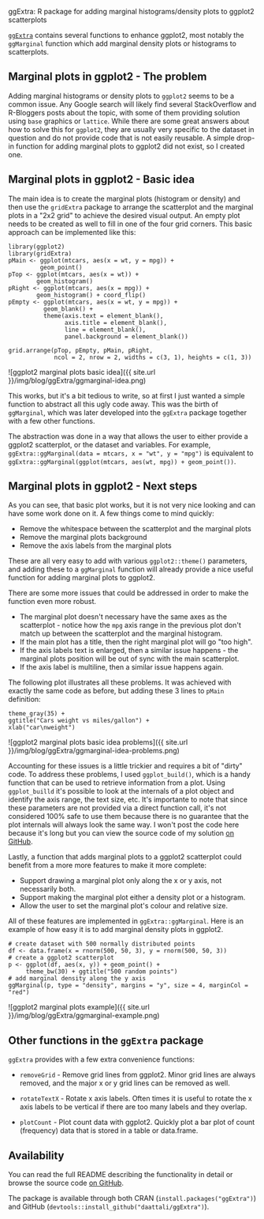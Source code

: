 ggExtra: R package for adding marginal histograms/density plots to ggplot2 scatterplots

[`ggExtra`](https://github.com/daattali/ggExtra) contains several functions to enhance ggplot2, most notably the `ggMarginal` function which add marginal density plots or histograms to scatterplots.

## Marginal plots in ggplot2 - The problem

Adding marginal histograms or density plots to `ggplot2` seems to be a common issue. Any Google search will likely find several StackOverflow and R-Bloggers posts about the topic, with some of them providing solution using `base` graphics or `lattice`. While there are some great answers about how to solve this for `ggplot2`, they are usually very specific to the dataset in question and do not provide code that is not easily reusable. A simple drop-in function for adding marginal plots to ggplot2 did not exist, so I created one.

## Marginal plots in ggplot2 - Basic idea

The main idea is to create the marginal plots (histogram or density) and then use the `gridExtra` package to arrange the scatterplot and the marginal plots in a "2x2 grid" to achieve the desired visual output. An empty plot needs to be created as well to fill in one of the four grid corners. This basic approach can be implemented like this:

```
library(ggplot2)
library(gridExtra)
pMain <- ggplot(mtcars, aes(x = wt, y = mpg)) +
         geom_point()
pTop <- ggplot(mtcars, aes(x = wt)) +
        geom_histogram()
pRight <- ggplot(mtcars, aes(x = mpg)) +
        geom_histogram() + coord_flip()
pEmpty <- ggplot(mtcars, aes(x = wt, y = mpg)) +
          geom_blank() +
          theme(axis.text = element_blank(),
                axis.title = element_blank(),
                line = element_blank(),
                panel.background = element_blank())

grid.arrange(pTop, pEmpty, pMain, pRight,
             ncol = 2, nrow = 2, widths = c(3, 1), heights = c(1, 3))
```
![ggplot2 marginal plots basic idea]({{ site.url }}/img/blog/ggExtra/ggmarginal-idea.png)

This works, but it's a bit tedious to write, so at first I just wanted a simple function to abstract all this ugly code away. This was the birth of `ggMarginal`, which was later developed into the `ggExtra` package together with a few other functions.

The abstraction was done in a way that allows the user to either provide a ggplot2 scatterplot, or the dataset and variables.  For example, `ggExtra::ggMarginal(data = mtcars, x = "wt", y = "mpg")` is equivalent to `ggExtra::ggMarginal(ggplot(mtcars, aes(wt, mpg)) + geom_point())`.

## Marginal plots in ggplot2 - Next steps

As you can see, that basic plot works, but it is not very nice looking and can have some work done on it.  A few things come to mind quickly:

- Remove the whitespace between the scatterplot and the marginal plots
- Remove the marginal plots background
- Remove the axis labels from the marginal plots

These are all very easy to add with various `ggplot2::theme()` parameters, and adding these to a `ggMarginal` function will already provide a nice useful function for adding marginal plots to ggplot2.

There are some more issues that could be addressed in order to make the function even more robust.

- The marginal plot doesn't necessary have the same axes as the scatterplot - notice how the `mpg` axis range in the previous plot don't match up between the scatterplot and the marginal histogram.
- If the main plot has a title, then the right marginal plot will go "too high".
- If the axis labels text is enlarged, then a similar issue happens - the marginal plots position will be out of sync with the main scatterplot.
- If the axis label is multiline, then a similar issue happens again.

The following plot illustrates all these problems. It was achieved with exactly the same code as before, but adding these 3 lines to `pMain` definition:
```
theme_gray(35) +
ggtitle("Cars weight vs miles/gallon") + 
xlab("car\nweight")
```
![ggplot2 marginal plots basic idea problems]({{ site.url }}/img/blog/ggExtra/ggmarginal-idea-problems.png)

Accounting for these issues is a little trickier and requires a bit of "dirty" code. To address these problems, I used `ggplot_build()`, which is a handy function that can be used to retrieve information from a plot. Using `ggplot_builld` it's possible to look at the internals of a plot object and identify the axis range, the text size, etc. It's importante to note that since these parameters are not provided via a direct function call, it's not considered 100% safe to use them because there is no guarantee that the plot internals will always look the same way. I won't post the code here because it's long but you can view the source code of my solution [on GitHub](https://github.com/daattali/ggExtra/blob/master/R/ggMarginal.R).

Lastly, a function that adds marginal plots to a ggplot2 scatterplot could benefit from a more more features to make it more complete:

- Support drawing a marginal plot only along the x or y axis, not necessarily both.
- Support making the marginal plot either a density plot or a histogram.
- Allow the user to set the marginal plot's colour and relative size.

All of these features are implemented in `ggExtra::ggMarginal`. Here is an example of how easy it is to add marginal density plots in ggplot2.

```
# create dataset with 500 normally distributed points
df <- data.frame(x = rnorm(500, 50, 3), y = rnorm(500, 50, 3))
# create a ggplot2 scatterplot
p <- ggplot(df, aes(x, y)) + geom_point() +
     theme_bw(30) + ggtitle("500 random points")
# add marginal density along the y axis
ggMarginal(p, type = "density", margins = "y", size = 4, marginCol = "red")
```
![ggplot2 marginal plots example]({{ site.url }}/img/blog/ggExtra/ggmarginal-example.png)

## Other functions in the `ggExtra` package

`ggExtra` provides with a few extra convenience functions:

- `removeGrid` - Remove grid lines from ggplot2. Minor grid lines are always removed, and the major x or y grid lines can be removed as well.

- `rotateTextX` - Rotate x axis labels. Often times it is useful to rotate the x axis labels to be vertical if there are too many labels and they overlap.

- `plotCount` - Plot count data with ggplot2. Quickly plot a bar plot of count (frequency) data that is stored in a table or data.frame.


## Availability

You can read the full README describing the functionality in detail or browse the source code [on GitHub](https://github.com/daattali/ggExtra).  

The package is available through both CRAN (`install.packages("ggExtra")`) and GitHub (`devtools::install_github("daattali/ggExtra")`).
